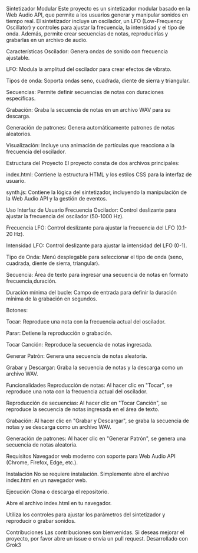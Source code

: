 Sintetizador Modular
Este proyecto es un sintetizador modular basado en la Web Audio API, que permite a los usuarios generar y manipular sonidos en tiempo real. El sintetizador incluye un oscilador, un LFO (Low-Frequency Oscillator) y controles para ajustar la frecuencia, la intensidad y el tipo de onda. Además, permite crear secuencias de notas, reproducirlas y grabarlas en un archivo de audio.

Características
Oscilador: Genera ondas de sonido con frecuencia ajustable.

LFO: Modula la amplitud del oscilador para crear efectos de vibrato.

Tipos de onda: Soporta ondas seno, cuadrada, diente de sierra y triangular.

Secuencias: Permite definir secuencias de notas con duraciones específicas.

Grabación: Graba la secuencia de notas en un archivo WAV para su descarga.

Generación de patrones: Genera automáticamente patrones de notas aleatorios.

Visualización: Incluye una animación de partículas que reacciona a la frecuencia del oscilador.

Estructura del Proyecto
El proyecto consta de dos archivos principales:

index.html: Contiene la estructura HTML y los estilos CSS para la interfaz de usuario.

synth.js: Contiene la lógica del sintetizador, incluyendo la manipulación de la Web Audio API y la gestión de eventos.

Uso
Interfaz de Usuario
Frecuencia Oscilador: Control deslizante para ajustar la frecuencia del oscilador (50-1000 Hz).

Frecuencia LFO: Control deslizante para ajustar la frecuencia del LFO (0.1-20 Hz).

Intensidad LFO: Control deslizante para ajustar la intensidad del LFO (0-1).

Tipo de Onda: Menú desplegable para seleccionar el tipo de onda (seno, cuadrada, diente de sierra, triangular).

Secuencia: Área de texto para ingresar una secuencia de notas en formato frecuencia,duración.

Duración mínima del bucle: Campo de entrada para definir la duración mínima de la grabación en segundos.

Botones:

Tocar: Reproduce una nota con la frecuencia actual del oscilador.

Parar: Detiene la reproducción o grabación.

Tocar Canción: Reproduce la secuencia de notas ingresada.

Generar Patrón: Genera una secuencia de notas aleatoria.

Grabar y Descargar: Graba la secuencia de notas y la descarga como un archivo WAV.

Funcionalidades
Reproducción de notas: Al hacer clic en "Tocar", se reproduce una nota con la frecuencia actual del oscilador.

Reproducción de secuencias: Al hacer clic en "Tocar Canción", se reproduce la secuencia de notas ingresada en el área de texto.

Grabación: Al hacer clic en "Grabar y Descargar", se graba la secuencia de notas y se descarga como un archivo WAV.

Generación de patrones: Al hacer clic en "Generar Patrón", se genera una secuencia de notas aleatoria.

Requisitos
Navegador web moderno con soporte para Web Audio API (Chrome, Firefox, Edge, etc.).

Instalación
No se requiere instalación. Simplemente abre el archivo index.html en un navegador web.

Ejecución
Clona o descarga el repositorio.

Abre el archivo index.html en tu navegador.

Utiliza los controles para ajustar los parámetros del sintetizador y reproducir o grabar sonidos.

Contribuciones
Las contribuciones son bienvenidas. Si deseas mejorar el proyecto, por favor abre un issue o envía un pull request.
Desarrollado con Grok3
